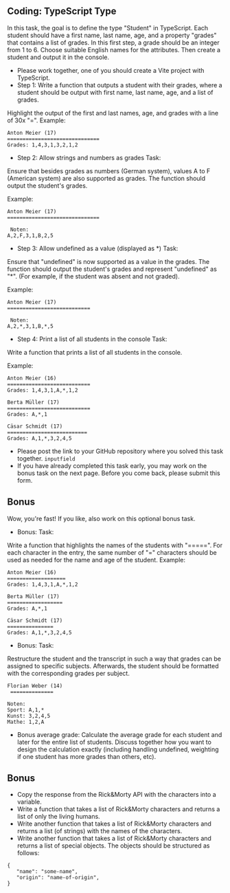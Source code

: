 ## Coding: TypeScript Type

In this task, the goal is to define the type "Student" in TypeScript. Each student should have a first name, last name, age, and a property "grades" that contains a list of grades. In this first step, a grade should be an integer from 1 to 6. Choose suitable English names for the attributes. Then create a student and output it in the console.

* Please work together, one of you should create a Vite project with TypeScript.
* Step 1: Write a function that outputs a student with their grades, where a student should be output with first name, last name, age, and a list of grades.

Highlight the output of the first and last names, age, and grades with a line of 30x "=".
Example:

```
Anton Meier (17)
==============================
Grades: 1,4,3,1,3,2,1,2
```

* Step 2: Allow strings and numbers as grades
  Task:

Ensure that besides grades as numbers (German system), values A to F (American system) are also supported as grades. The function should output the student's grades.

Example:
```
Anton Meier (17) 
==============================

 Noten:
A,2,F,3,1,B,2,5
```
* Step 3: Allow undefined as a value (displayed as *)
  Task:

Ensure that "undefined" is now supported as a value in the grades. The function should output the student's grades and represent "undefined" as "*". (For example, if the student was absent and not graded).

Example:
```
Anton Meier (17) 
===========================

 Noten:
A,2,*,3,1,B,*,5
```
* Step 4: Print a list of all students in the console
  Task:

Write a function that prints a list of all students in the console.

Example:
```
Anton Meier (16)
===========================
Grades: 1,4,3,1,A,*,1,2
```
```
Berta Müller (17)
===========================
Grades: A,*,1
```

```
Cäsar Schmidt (17)
==========================
Grades: A,1,*,3,2,4,5
```
* Please post the link to your GitHub repository where you solved this task together.
  `inputfield`
* If you have already completed this task early, you may work on the bonus task on the next page.
  Before you come back, please submit this form.

## Bonus

Wow, you're fast! If you like, also work on this optional bonus task.

* Bonus:
  Task:

Write a function that highlights the names of the students with "=====". For each character in the entry, the same number of "=" characters should be used as needed for the name and age of the student.
Example:
```
Anton Meier (16)
===================
Grades: 1,4,3,1,A,*,1,2
```
```
Berta Müller (17)
==================
Grades: A,*,1
```
```
Cäsar Schmidt (17)
===============
Grades: A,1,*,3,2,4,5
```
* Bonus:
  Task:

Restructure the student and the transcript in such a way that grades can be assigned to specific subjects. Afterwards, the student should be formatted with the corresponding grades per subject.

```
Florian Weber (14)
 ==============

Noten: 
Sport: A,1,* 
Kunst: 3,2,4,5
Mathe: 1,2,A
```

*  Bonus average grade:
   Calculate the average grade for each student and later for the entire list of students. Discuss together how you want to design the calculation exactly (including handling undefined, weighting if one student has more grades than others, etc).

## Bonus

* Copy the response from the Rick&Morty API with the characters into a variable.
* Write a function that takes a list of Rick&Morty characters and returns a list of only the living humans.
* Write another function that takes a list of Rick&Morty characters and returns a list (of strings) with the names of the characters.
* Write another function that takes a list of Rick&Morty characters and returns a list of special objects. The objects should be structured as follows:
 ```
{
    "name": "some-name",
    "origin": "name-of-origin",
}
 ```